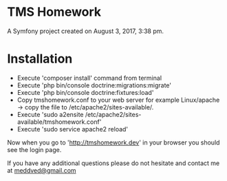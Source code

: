 TMS Homework
============

A Symfony project created on August 3, 2017, 3:38 pm.

Installation
===========
* Execute 'composer install' command from terminal
* Execute 'php bin/console doctrine:migrations:migrate'
* Execute 'php bin/console doctrine:fixtures:load'
* Copy tmshomework.conf to your web server 
for example Linux/apache -> copy the file to /etc/apache2/sites-available/. 
* Execute 'sudo a2ensite /etc/apache2/sites-available/tmshomework.conf'
* Execute 'sudo service apache2 reload'

Now when you go to 'http://tmshomework.dev' in your browser you should see the login page.

If you have any additional questions please do not hesitate and contact me at meddved@gmail.com
 